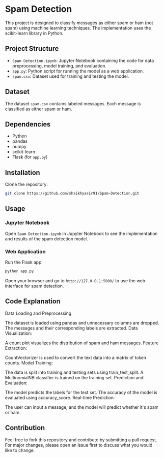 # Spam Detection

This project is designed to classify messages as either spam or ham (not spam) using machine learning techniques. The implementation uses the scikit-learn library in Python.

## Project Structure

- `Spam Detection.ipynb`: Jupyter Notebook containing the code for data preprocessing, model training, and evaluation.
- `app.py`: Python script for running the model as a web application.
- `spam.csv`: Dataset used for training and testing the model.

## Dataset

The dataset `spam.csv` contains labeled messages. Each message is classified as either spam or ham.

## Dependencies

- Python
- pandas
- numpy
- scikit-learn
- Flask (for `app.py`)

## Installation

Clone the repository:
   ```bash
   git clone https://github.com/shaikhyasir91/Spam-Detection.git
   ```

## Usage

### Jupyter Notebook

Open `Spam Detection.ipynb` in Jupyter Notebook to see the implementation and results of the spam detection model.

### Web Application

Run the Flask app:
```bash
python app.py
```
Open your browser and go to `http://127.0.0.1:5000/` to use the web interface for spam detection.

## Code Explanation
Data Loading and Preprocessing:

The dataset is loaded using pandas and unnecessary columns are dropped.
The messages and their corresponding labels are extracted.
Data Visualization:

A count plot visualizes the distribution of spam and ham messages.
Feature Extraction:

CountVectorizer is used to convert the text data into a matrix of token counts.
Model Training:

The data is split into training and testing sets using train_test_split.
A MultinomialNB classifier is trained on the training set.
Prediction and Evaluation:

The model predicts the labels for the test set.
The accuracy of the model is evaluated using accuracy_score.
Real-time Prediction:

The user can input a message, and the model will predict whether it's spam or ham.


## Contribution

Feel free to fork this repository and contribute by submitting a pull request. For major changes, please open an issue first to discuss what you would like to change.
